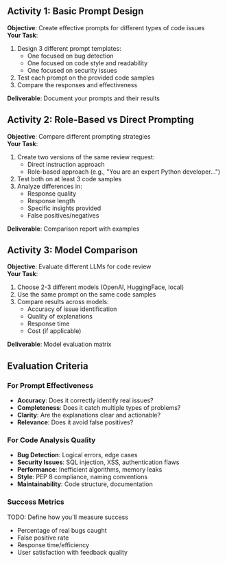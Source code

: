 ## Activity 1: Basic Prompt Design
**Objective**: Create effective prompts for different types of code issues\
**Your Task**:
1. Design 3 different prompt templates:
   - One focused on bug detection
   - One focused on code style and readability
   - One focused on security issues
2. Test each prompt on the provided code samples
3. Compare the responses and effectiveness

**Deliverable**: Document your prompts and their results

## Activity 2: Role-Based vs Direct Prompting
**Objective**: Compare different prompting strategies\
**Your Task**:
1. Create two versions of the same review request:
    - Direct instruction approach
    - Role-based approach (e.g., "You are an expert Python developer...")
2. Test both on at least 3 code samples
3. Analyze differences in:
   - Response quality
   - Response length
   - Specific insights provided
   - False positives/negatives

**Deliverable**: Comparison report with examples

## Activity 3: Model Comparison
**Objective**: Evaluate different LLMs for code review\
**Your Task**:
1. Choose 2-3 different models (OpenAI, HuggingFace, local)
2. Use the same prompt on the same code samples
3. Compare results across models:
   - Accuracy of issue identification
   - Quality of explanations
   - Response time
   - Cost (if applicable)

**Deliverable**: Model evaluation matrix


## Evaluation Criteria
### For Prompt Effectiveness
- **Accuracy**: Does it correctly identify real issues?
- **Completeness**: Does it catch multiple types of problems?
- **Clarity**: Are the explanations clear and actionable?
- **Relevance**: Does it avoid false positives?

### For Code Analysis Quality
- **Bug Detection**: Logical errors, edge cases
- **Security Issues**: SQL injection, XSS, authentication flaws
- **Performance**: Inefficient algorithms, memory leaks
- **Style**: PEP 8 compliance, naming conventions
- **Maintainability**: Code structure, documentation

### Success Metrics
TODO: Define how you'll measure success
- Percentage of real bugs caught
- False positive rate
- Response time/efficiency
- User satisfaction with feedback quality